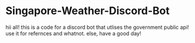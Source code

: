# Singapore-Weather-Discord-Bot

hii all! this is a code for a discord bot that utlises the government public api! 
use it for refernces and whatnot. else, have a good day!
